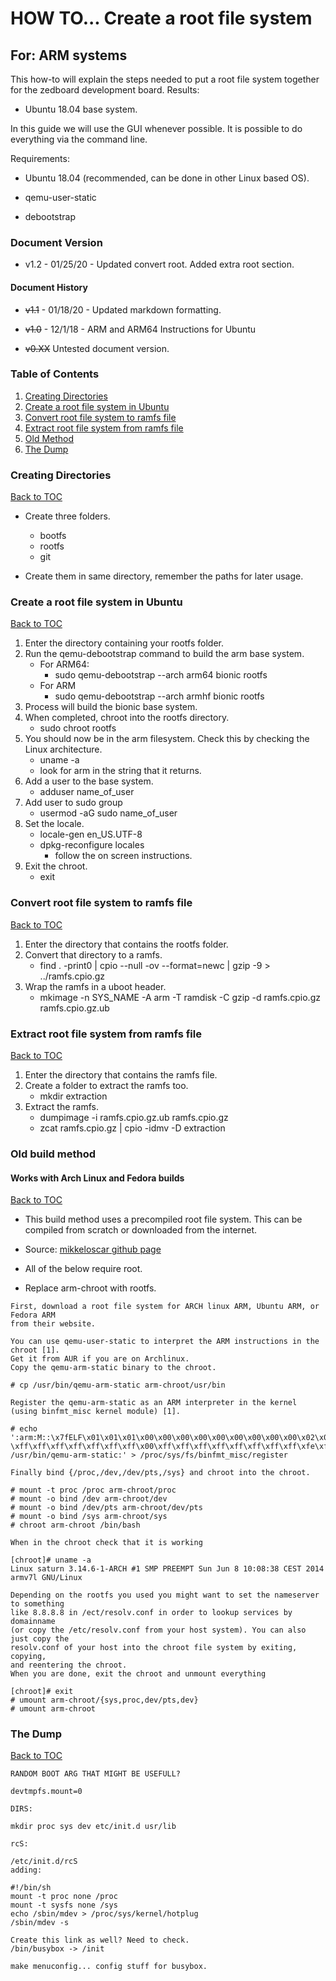 # HOW TO... Create a root file system
## For: ARM systems

This how-to will explain the steps needed to put a root file system together for the zedboard development board.
Results:

* Ubuntu 18.04 base system.

In this guide we will use the GUI whenever possible. It is possible to do everything via the command line.

Requirements:

* Ubuntu 18.04 (recommended, can be done in other Linux based OS).
* qemu-user-static
* debootstrap

  <div style="page-break-after: always;"></div>

### Document Version
* v1.2 - 01/25/20 - Updated convert root. Added extra root section.

#### Document History
* ~~v1.1~~ - 01/18/20 - Updated markdown formatting.
* ~~v1.0~~ - 12/1/18 - ARM and ARM64 Instructions for Ubuntu
* ~~v0.XX~~ Untested document version.

  <div style="page-break-after: always;"></div>

### Table of Contents
1. [Creating Directories](#Creating-Directories)
2. [Create a root file system in Ubuntu](#Create-a-root-file-system-in-Ubuntu)
3. [Convert root file system to ramfs file](#Convert-root-file-system-to-ramfs-file)
4. [Extract root file system from ramfs file](#Extract-root-file-system-from-ramfs-files)
5. [Old Method](#Old-build-method)
6. [The Dump](#The-Dump)

  <div style="page-break-after: always;"></div>

### Creating Directories
[Back to TOC](#Table-of-Contents)

* Create three folders.
    - bootfs
    - rootfs
    - git
* Create them in same directory, remember the paths for later usage.

  <div style="page-break-after: always;"></div>

### Create a root file system in Ubuntu
[Back to TOC](#Table-of-Contents)

1. Enter the directory containing your rootfs folder.
2. Run the qemu-debootstrap command to build the arm base system.
    - For ARM64:
        - sudo qemu-debootstrap --arch arm64 bionic rootfs
    - For ARM
        - sudo qemu-debootstrap --arch armhf bionic rootfs
3. Process will build the bionic base system.
4. When completed, chroot into the rootfs directory.
    - sudo chroot rootfs
5. You should now be in the arm filesystem. Check this by checking the Linux architecture.
    - uname -a
    - look for arm in the string that it returns.
6. Add a user to the base system.
    - adduser name_of_user
7. Add user to sudo group
    - usermod -aG sudo name_of_user
8. Set the locale.
    - locale-gen en_US.UTF-8
    - dpkg-reconfigure locales
        - follow the on screen instructions.
9. Exit the chroot.
    - exit

  <div style="page-break-after: always;"></div>

### Convert root file system to ramfs file
[Back to TOC](#Table-of-Contents)

1. Enter the directory that contains the rootfs folder.
2. Convert that directory to a ramfs.
    - find . -print0 | cpio --null -ov --format=newc | gzip -9 > ../ramfs.cpio.gz
3. Wrap the ramfs in a uboot header.
    - mkimage -n SYS_NAME -A arm -T ramdisk -C gzip -d ramfs.cpio.gz ramfs.cpio.gz.ub

  <div style="page-break-after: always;"></div>

### Extract root file system from ramfs file
[Back to TOC](#Table-of-Contents)

1. Enter the directory that contains the ramfs file.
2. Create a folder to extract the ramfs too.
    - mkdir extraction
3. Extract the ramfs.
    - dumpimage -i ramfs.cpio.gz.ub ramfs.cpio.gz
    - zcat ramfs.cpio.gz | cpio -idmv -D extraction

  <div style="page-break-after: always;"></div>

### Old build method
#### Works with Arch Linux and Fedora builds
[Back to TOC](#Table-of-Contents)

* This build method uses a precompiled root file system. This can be compiled from scratch or downloaded from the internet.

* Source: [mikkeloscar github page](https://gist.github.com/mikkeloscar/a85b08881c437795c1b9)

* All of the below require root.

* Replace arm-chroot with rootfs.

```
First, download a root file system for ARCH linux ARM, Ubuntu ARM, or Fedora ARM 
from their website.

You can use qemu-user-static to interpret the ARM instructions in the chroot [1]. 
Get it from AUR if you are on Archlinux.
Copy the qemu-arm-static binary to the chroot.

# cp /usr/bin/qemu-arm-static arm-chroot/usr/bin

Register the qemu-arm-static as an ARM interpreter in the kernel (using binfmt_misc kernel module) [1].

# echo ':arm:M::\x7fELF\x01\x01\x01\x00\x00\x00\x00\x00\x00\x00\x00\x00\x02\x00\x28\x00:
\xff\xff\xff\xff\xff\xff\xff\x00\xff\xff\xff\xff\xff\xff\xff\xff\xfe\xff\xff\xff:
/usr/bin/qemu-arm-static:' > /proc/sys/fs/binfmt_misc/register

Finally bind {/proc,/dev,/dev/pts,/sys} and chroot into the chroot.

# mount -t proc /proc arm-chroot/proc
# mount -o bind /dev arm-chroot/dev
# mount -o bind /dev/pts arm-chroot/dev/pts
# mount -o bind /sys arm-chroot/sys
# chroot arm-chroot /bin/bash

When in the chroot check that it is working

[chroot]# uname -a
Linux saturn 3.14.6-1-ARCH #1 SMP PREEMPT Sun Jun 8 10:08:38 CEST 2014 armv7l GNU/Linux

Depending on the rootfs you used you might want to set the nameserver to something 
like 8.8.8.8 in /ect/resolv.conf in order to lookup services by domainname 
(or copy the /etc/resolv.conf from your host system). You can also just copy the 
resolv.conf of your host into the chroot file system by exiting, copying, 
and reentering the chroot.
When you are done, exit the chroot and unmount everything

[chroot]# exit
# umount arm-chroot/{sys,proc,dev/pts,dev}
# umount arm-chroot

```

  <div style="page-break-after: always;"></div>

### The Dump
[Back to TOC](#Table-of-Contents)

```
RANDOM BOOT ARG THAT MIGHT BE USEFULL?

devtmpfs.mount=0

DIRS:

mkdir proc sys dev etc/init.d usr/lib

rcS:

/etc/init.d/rcS
adding:

#!/bin/sh
mount -t proc none /proc
mount -t sysfs none /sys
echo /sbin/mdev > /proc/sys/kernel/hotplug
/sbin/mdev -s

Create this link as well? Need to check.
/bin/busybox -> /init

make menuconfig... config stuff for busybox.
```
